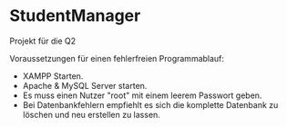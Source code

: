 # StudentManager
Projekt für die Q2

Voraussetzungen für einen fehlerfreien Programmablauf:
- XAMPP Starten.
- Apache & MySQL Server starten.
- Es muss einen Nutzer "root" mit einem leerem Passwort geben.
- Bei Datenbankfehlern empfiehlt es sich die komplette Datenbank zu löschen und neu erstellen zu lassen.
